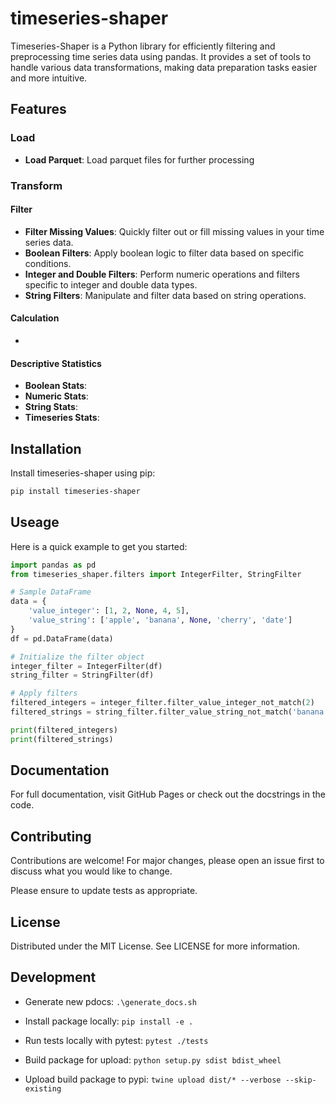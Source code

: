 # timeseries-shaper

Timeseries-Shaper is a Python library for efficiently filtering and preprocessing time series data using pandas. It provides a set of tools to handle various data transformations, making data preparation tasks easier and more intuitive.

## Features

### Load 

- **Load Parquet**: Load parquet files for further processing


### Transform



#### Filter

- **Filter Missing Values**: Quickly filter out or fill missing values in your time series data.
- **Boolean Filters**: Apply boolean logic to filter data based on specific conditions.
- **Integer and Double Filters**: Perform numeric operations and filters specific to integer and double data types.
- **String Filters**: Manipulate and filter data based on string operations.


#### Calculation 

- 


#### Descriptive Statistics

- **Boolean Stats**: 
- **Numeric Stats**: 
- **String Stats**: 
- **Timeseries Stats**: 


## Installation

Install timeseries-shaper using pip:

```bash
pip install timeseries-shaper
```

## Useage

Here is a quick example to get you started:

```python
import pandas as pd
from timeseries_shaper.filters import IntegerFilter, StringFilter

# Sample DataFrame
data = {
    'value_integer': [1, 2, None, 4, 5],
    'value_string': ['apple', 'banana', None, 'cherry', 'date']
}
df = pd.DataFrame(data)

# Initialize the filter object
integer_filter = IntegerFilter(df)
string_filter = StringFilter(df)

# Apply filters
filtered_integers = integer_filter.filter_value_integer_not_match(2)
filtered_strings = string_filter.filter_value_string_not_match('banana')

print(filtered_integers)
print(filtered_strings)
```

## Documentation

For full documentation, visit GitHub Pages or check out the docstrings in the code.

## Contributing

Contributions are welcome! For major changes, please open an issue first to discuss what you would like to change.

Please ensure to update tests as appropriate.

## License

Distributed under the MIT License. See LICENSE for more information.


## Development 

- Generate new pdocs: `.\generate_docs.sh`
- Install package locally: `pip install -e .`
- Run tests locally with pytest: `pytest ./tests`

- Build package for upload: `python setup.py sdist bdist_wheel`
- Upload build package to pypi: `twine upload dist/* --verbose --skip-existing`